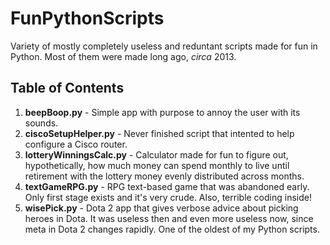 # FunPythonScripts
Variety of mostly completely useless and reduntant scripts made for fun in Python. Most of them were made long ago, *circa* 2013.

## Table of Contents
1. **beepBoop.py** - Simple app with purpose to annoy the user with its sounds.
2. **ciscoSetupHelper.py** - Never finished script that intented to help configure a Cisco router.
3. **lotteryWinningsCalc.py** - Calculator made for fun to figure out, hypothetically, how much money can spend monthly to live until retirement with the lottery money evenly distributed across months.
4. **textGameRPG.py** - RPG text-based game that was abandoned early. Only first stage exists and it's very crude. Also, terrible coding inside!
5. **wisePick.py** - Dota 2 app that gives verbose advice about picking heroes in Dota. It was useless then and even more useless now, since meta in Dota 2 changes rapidly. One of the oldest of my Python scripts.
